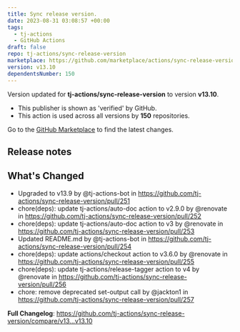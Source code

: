 ```yaml
---
title: Sync release version.
date: 2023-08-31 03:08:57 +00:00
tags:
  - tj-actions
  - GitHub Actions
draft: false
repo: tj-actions/sync-release-version
marketplace: https://github.com/marketplace/actions/sync-release-version
version: v13.10
dependentsNumber: 150
---
```



Version updated for **tj-actions/sync-release-version** to version **v13.10**.
- This publisher is shown as 'verified' by GitHub.
- This action is used across all versions by **150** repositories.

Go to the [GitHub Marketplace](https://github.com/marketplace/actions/sync-release-version) to find the latest changes.

## Release notes

## What's Changed
* Upgraded to v13.9 by @tj-actions-bot in https://github.com/tj-actions/sync-release-version/pull/251
* chore(deps): update tj-actions/auto-doc action to v2.9.0 by @renovate in https://github.com/tj-actions/sync-release-version/pull/252
* chore(deps): update tj-actions/auto-doc action to v3 by @renovate in https://github.com/tj-actions/sync-release-version/pull/253
* Updated README.md by @tj-actions-bot in https://github.com/tj-actions/sync-release-version/pull/254
* chore(deps): update actions/checkout action to v3.6.0 by @renovate in https://github.com/tj-actions/sync-release-version/pull/255
* chore(deps): update tj-actions/release-tagger action to v4 by @renovate in https://github.com/tj-actions/sync-release-version/pull/256
* chore: remove deprecated set-output call by @jackton1 in https://github.com/tj-actions/sync-release-version/pull/257


**Full Changelog**: https://github.com/tj-actions/sync-release-version/compare/v13...v13.10
